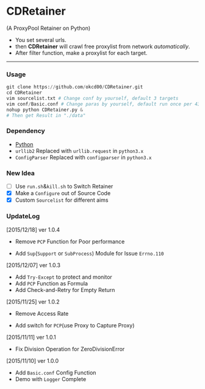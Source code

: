 # CDRetainer
(A ProxyPool Retainer on Python)   
- You set several urls.
- then **CDRetainer** will crawl free proxylist from network *automatically*.
- After filter function, make a proxylist for each target.

-------------------

### Usage    

```python
git clone https://github.com/okcd00/CDRetainer.git
cd CDRetainer
vim sourcelist.txt # Change conf by yourself, default 3 targets
vim conf/Basic.conf # Change paras by yourself, default run once per 43200 seconds
nohup python CDRetainer.py &
# Then get Result in "./data"
```

### Dependency
+ [Python](http://www.python.org/)
+ `urllib2` Replaced with `urllib.request` in `python3.x`
+ `ConfigParser`  Replaced with `configparser` in `python3.x`

### New Idea
- [ ] Use `run.sh`&`kill.sh` to Switch Retainer
- [x] Make a `Configure` out of Source Code
- [x] Custom `Sourcelist` for different aims

### UpdateLog    
[2015/12/18] ver 1.0.4
- Remove `PCP` Function for Poor performance
+ Add `Sup`(`Support` or `SubProcess`) Module for Issue `Errno.110`

[2015/12/07] ver 1.0.3
+ Add `Try-Except` to protect and monitor
+ Add `PCP` Function as Formula
+ Add Check-and-Retry for Empty Return

[2015/11/25] ver 1.0.2
- Remove Access Rate
+ Add switch for `PCP`(use Proxy to Capture Proxy)

[2015/11/11] ver 1.0.1
+ Fix Division Operation for ZeroDivisionError

[2015/11/10] ver 1.0.0
+ Add `Basic.conf` Config Function
+ Demo with `Logger` Complete
